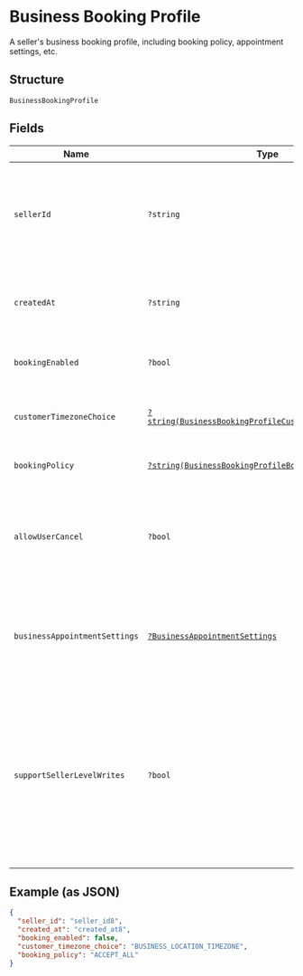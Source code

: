 
# Business Booking Profile

A seller's business booking profile, including booking policy, appointment settings, etc.

## Structure

`BusinessBookingProfile`

## Fields

| Name | Type | Tags | Description | Getter | Setter |
|  --- | --- | --- | --- | --- | --- |
| `sellerId` | `?string` | Optional | The ID of the seller, obtainable using the Merchants API.<br>**Constraints**: *Maximum Length*: `32` | getSellerId(): ?string | setSellerId(?string sellerId): void |
| `createdAt` | `?string` | Optional | The RFC 3339 timestamp specifying the booking's creation time. | getCreatedAt(): ?string | setCreatedAt(?string createdAt): void |
| `bookingEnabled` | `?bool` | Optional | Indicates whether the seller is open for booking. | getBookingEnabled(): ?bool | setBookingEnabled(?bool bookingEnabled): void |
| `customerTimezoneChoice` | [`?string(BusinessBookingProfileCustomerTimezoneChoice)`](../../doc/models/business-booking-profile-customer-timezone-choice.md) | Optional | Choices of customer-facing time zone used for bookings. | getCustomerTimezoneChoice(): ?string | setCustomerTimezoneChoice(?string customerTimezoneChoice): void |
| `bookingPolicy` | [`?string(BusinessBookingProfileBookingPolicy)`](../../doc/models/business-booking-profile-booking-policy.md) | Optional | Policies for accepting bookings. | getBookingPolicy(): ?string | setBookingPolicy(?string bookingPolicy): void |
| `allowUserCancel` | `?bool` | Optional | Indicates whether customers can cancel or reschedule their own bookings (`true`) or not (`false`). | getAllowUserCancel(): ?bool | setAllowUserCancel(?bool allowUserCancel): void |
| `businessAppointmentSettings` | [`?BusinessAppointmentSettings`](../../doc/models/business-appointment-settings.md) | Optional | The service appointment settings, including where and how the service is provided. | getBusinessAppointmentSettings(): ?BusinessAppointmentSettings | setBusinessAppointmentSettings(?BusinessAppointmentSettings businessAppointmentSettings): void |
| `supportSellerLevelWrites` | `?bool` | Optional | Indicates whether the seller's subscription to Square Appointments supports creating, updating or canceling an appointment through the API (`true`) or not (`false`) using seller permission. | getSupportSellerLevelWrites(): ?bool | setSupportSellerLevelWrites(?bool supportSellerLevelWrites): void |

## Example (as JSON)

```json
{
  "seller_id": "seller_id8",
  "created_at": "created_at8",
  "booking_enabled": false,
  "customer_timezone_choice": "BUSINESS_LOCATION_TIMEZONE",
  "booking_policy": "ACCEPT_ALL"
}
```

